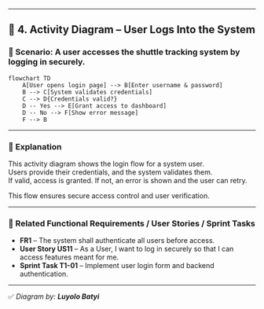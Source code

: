 
---

## 🔐 4. Activity Diagram – User Logs Into the System

### 🎯 Scenario: A user accesses the shuttle tracking system by logging in securely.

```mermaid
flowchart TD
    A[User opens login page] --> B[Enter username & password]
    B --> C[System validates credentials]
    C --> D{Credentials valid?}
    D -- Yes --> E[Grant access to dashboard]
    D -- No --> F[Show error message]
    F --> B
```

---

### 📝 Explanation

This activity diagram shows the login flow for a system user.  
Users provide their credentials, and the system validates them.  
If valid, access is granted. If not, an error is shown and the user can retry.

This flow ensures secure access control and user verification.

---

### 🔗 Related Functional Requirements / User Stories / Sprint Tasks

- **FR1** – The system shall authenticate all users before access.  
- **User Story US11** – As a User, I want to log in securely so that I can access features meant for me.  
- **Sprint Task T1-01** – Implement user login form and backend authentication.

---

✅ *Diagram by: **Luyolo Batyi***
